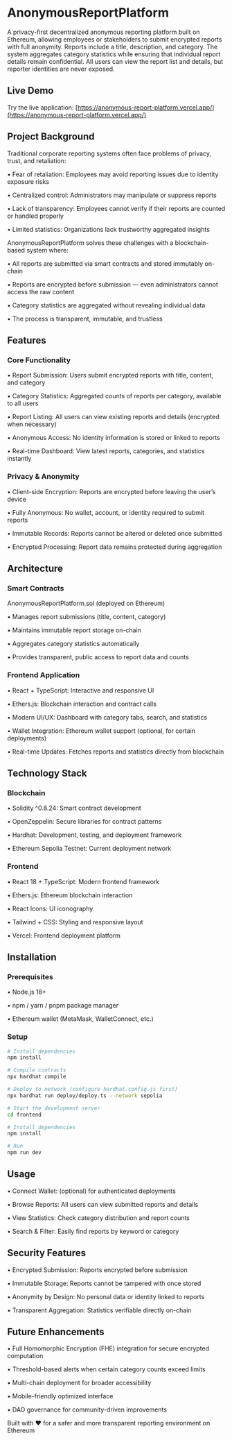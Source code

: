 # AnonymousReportPlatform

A privacy-first decentralized anonymous reporting platform built on Ethereum, allowing employees or stakeholders to submit encrypted reports with full anonymity. Reports include a title, description, and category. The system aggregates category statistics while ensuring that individual report details remain confidential. All users can view the report list and details, but reporter identities are never exposed.

## Live Demo

Try the live application: [https://anonymous-report-platform.vercel.app/](https://anonymous-report-platform.vercel.app/)

## Project Background

Traditional corporate reporting systems often face problems of privacy, trust, and retaliation:

• Fear of retaliation: Employees may avoid reporting issues due to identity exposure risks  

• Centralized control: Administrators may manipulate or suppress reports  

• Lack of transparency: Employees cannot verify if their reports are counted or handled properly  

• Limited statistics: Organizations lack trustworthy aggregated insights  

AnonymousReportPlatform solves these challenges with a blockchain-based system where:  

• All reports are submitted via smart contracts and stored immutably on-chain  

• Reports are encrypted before submission — even administrators cannot access the raw content  

• Category statistics are aggregated without revealing individual data  

• The process is transparent, immutable, and trustless  

## Features

### Core Functionality

• Report Submission: Users submit encrypted reports with title, content, and category  

• Category Statistics: Aggregated counts of reports per category, available to all users  

• Report Listing: All users can view existing reports and details (encrypted when necessary)  

• Anonymous Access: No identity information is stored or linked to reports  

• Real-time Dashboard: View latest reports, categories, and statistics instantly  

### Privacy & Anonymity

• Client-side Encryption: Reports are encrypted before leaving the user’s device  

• Fully Anonymous: No wallet, account, or identity required to submit reports  

• Immutable Records: Reports cannot be altered or deleted once submitted  

• Encrypted Processing: Report data remains protected during aggregation  

## Architecture

### Smart Contracts

AnonymousReportPlatform.sol (deployed on Ethereum)  

• Manages report submissions (title, content, category)  

• Maintains immutable report storage on-chain  

• Aggregates category statistics automatically  

• Provides transparent, public access to report data and counts  

### Frontend Application

• React + TypeScript: Interactive and responsive UI  

• Ethers.js: Blockchain interaction and contract calls  

• Modern UI/UX: Dashboard with category tabs, search, and statistics  

• Wallet Integration: Ethereum wallet support (optional, for certain deployments)  

• Real-time Updates: Fetches reports and statistics directly from blockchain  

## Technology Stack

### Blockchain

• Solidity ^0.8.24: Smart contract development  

• OpenZeppelin: Secure libraries for contract patterns  

• Hardhat: Development, testing, and deployment framework  

• Ethereum Sepolia Testnet: Current deployment network  

### Frontend

• React 18 + TypeScript: Modern frontend framework  

• Ethers.js: Ethereum blockchain interaction  

• React Icons: UI iconography  

• Tailwind + CSS: Styling and responsive layout  

• Vercel: Frontend deployment platform  

## Installation

### Prerequisites

• Node.js 18+  

• npm / yarn / pnpm package manager  

• Ethereum wallet (MetaMask, WalletConnect, etc.)  

### Setup

```bash
# Install dependencies
npm install

# Compile contracts
npx hardhat compile

# Deploy to network (configure hardhat.config.js first)
npx hardhat run deploy/deploy.ts --network sepolia

# Start the development server
cd frontend

# Install dependencies
npm install

# Run
npm run dev
```

## Usage

• Connect Wallet: (optional) for authenticated deployments  

• Browse Reports: All users can view submitted reports and details  

• View Statistics: Check category distribution and report counts  

• Search & Filter: Easily find reports by keyword or category  

## Security Features

• Encrypted Submission: Reports encrypted before submission  

• Immutable Storage: Reports cannot be tampered with once stored  

• Anonymity by Design: No personal data or identity linked to reports  

• Transparent Aggregation: Statistics verifiable directly on-chain  

## Future Enhancements

• Full Homomorphic Encryption (FHE) integration for secure encrypted computation  

• Threshold-based alerts when certain category counts exceed limits  

• Multi-chain deployment for broader accessibility  

• Mobile-friendly optimized interface  

• DAO governance for community-driven improvements  

Built with ❤️ for a safer and more transparent reporting environment on Ethereum  
